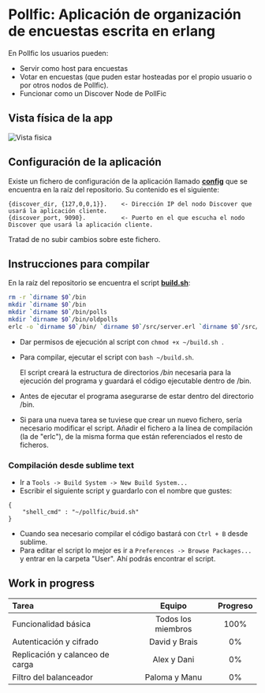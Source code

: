 # Pollfic: Aplicación de organización de encuestas escrita en erlang

En Pollfic los usuarios pueden:

* Servir como host para encuestas
* Votar en encuestas (que puden estar hosteadas por el propio usuario o por otros nodos de Pollfic).
* Funcionar como un Discover Node de PollFic

## Vista física de la app

![Vista fisica](https://raw.github.com/braismcastro/pollfic/master/Doc/Pollfic%20architecture_%20physical%20view.png)

## Configuración de la aplicación

Existe un fichero de configuración  de la aplicación llamado [**config**](https://github.com/braismcastro/pollfic/blob/master/config) que se encuentra en la raíz del repositorio. Su contenido es el siguiente:
```
{discover_dir, {127,0,0,1}}.	<- Dirección IP del nodo Discover que usará la aplicación cliente.
{discover_port, 9090}.			<- Puerto en el que escucha el nodo Discover que usará la aplicación cliente.
```
Tratad de no subir cambios sobre este fichero.

## Instrucciones para compilar

En la raíz del repositorio se encuentra el script [**build.sh**](https://github.com/braismcastro/pollfic/blob/master/build.sh):

```bash
rm -r `dirname $0`/bin
mkdir `dirname $0`/bin
mkdir `dirname $0`/bin/polls
mkdir `dirname $0`/bin/oldpolls
erlc -o `dirname $0`/bin/ `dirname $0`/src/server.erl `dirname $0`/src/discover.erl `dirname $0`/src/util.erl `dirname $0`/src/dicc.erl `dirname $0`/src/client.erl
```
* Dar permisos de ejecución al script con ```chmod +x ~/build.sh ```.
* Para compilar, ejecutar el script con ```bash ~/build.sh```.

	 El script creará la estructura de directorios _/bin_ necesaria para la ejecución del programa y guardará el código ejecutable dentro de /bin.
    

* Antes de ejecutar el programa asegurarse de estar dentro del directorio /bin.
* Si para una nueva tarea se tuviese que crear un nuevo fichero, sería necesario modificar el script. Añadir el fichero a la línea de compilación (la de "erlc"), de la misma forma que están referenciados el resto de ficheros. 

### Compilación desde sublime text

* Ir a ```Tools -> Build System -> New Build System... ```
* Escribir el siguiente script y guardarlo con el nombre que gustes:

```
{
	"shell_cmd" : "~/pollfic/buid.sh"
}
```

* Cuando sea necesario compilar el código bastará con ```Ctrl + B``` desde sublime.
* Para editar el script lo mejor es ir a ```Preferences -> Browse Packages... ``` y entrar en la carpeta "User". Ahí podrás encontrar el script.

## Work in progress
Tarea | Equipo | Progreso
:------------ | :-------------: | :---:
Funcionalidad básica | Todos los miembros | 100%
Autenticación y cifrado | David y Brais | 0%
Replicación y calanceo de carga | Alex y Dani | 0%
Filtro del balanceador | Paloma y Manu | 0%
